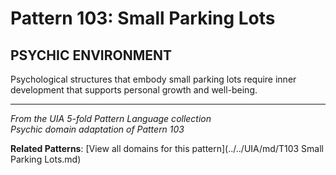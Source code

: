 # Pattern 103: Small Parking Lots

## PSYCHIC ENVIRONMENT

Psychological structures that embody small parking lots require inner development that supports personal growth and well-being.

---

*From the UIA 5-fold Pattern Language collection*  
*Psychic domain adaptation of Pattern 103*

**Related Patterns**: [View all domains for this pattern](../../UIA/md/T103 Small Parking Lots.md)
